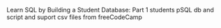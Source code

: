 Learn SQL by Building a Student Database: Part 1
students pSQL db and script and suport csv files from freeCodeCamp 
